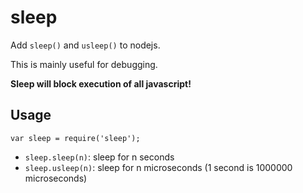 sleep
=====

Add `sleep()` and `usleep()` to nodejs.

This is mainly useful for debugging.

**Sleep will block execution of all javascript!**

Usage
-----

`var sleep = require('sleep');`

* `sleep.sleep(n)`: sleep for n seconds
* `sleep.usleep(n)`: sleep for n microseconds (1 second is 1000000 microseconds)

